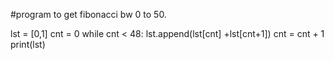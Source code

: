 #program to get fibonacci bw 0 to 50.

lst = [0,1]
cnt = 0
while cnt < 48:
    lst.append(lst[cnt] +lst[cnt+1]) 
    cnt = cnt + 1
print(lst)
